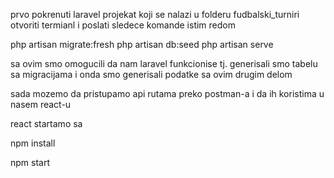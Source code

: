 prvo pokrenuti laravel projekat koji se nalazi u folderu fudbalski_turniri
otvoriti termianl i poslati sledece komande istim redom

php artisan migrate:fresh
php artisan db:seed
php artisan serve

sa ovim smo omogucili da nam laravel funkcionise tj. generisali smo tabelu sa migracijama i onda smo generisali podatke sa ovim drugim delom

sada mozemo da pristupamo api rutama preko postman-a i da ih koristima u nasem react-u

react startamo sa

npm install

npm start
